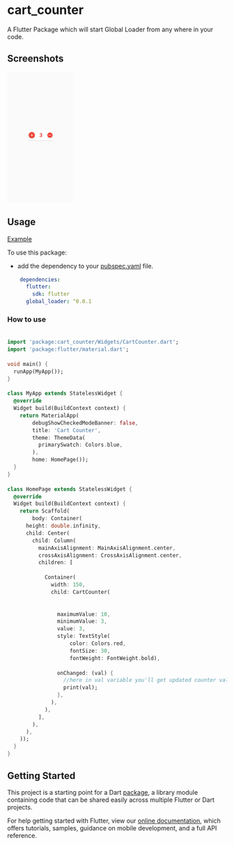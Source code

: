 # cart_counter

A Flutter Package which will start Global Loader from any where in your code.

## Screenshots

<img src="cart_counter.jpg" height="300em" />

## Usage
[Example](hhttps://github.com/chandan123-pradhan/Global-Loader/tree/main/example/global_loader)

To use this package:

* add the dependency to your [pubspec.yaml](https://github.com/chandan123-pradhan/Global-Loader/blob/main/example/global_loader/pubspec.yaml) file.

```yaml
    dependencies:
      flutter:
        sdk: flutter
      global_loader: ^0.0.1
```

### How to use

```dart
  
import 'package:cart_counter/Widgets/CartCounter.dart';
import 'package:flutter/material.dart';

void main() {
  runApp(MyApp());
}

class MyApp extends StatelessWidget {
  @override
  Widget build(BuildContext context) {
    return MaterialApp(
        debugShowCheckedModeBanner: false,
        title: 'Cart Counter',
        theme: ThemeData(
          primarySwatch: Colors.blue,
        ),
        home: HomePage());
  }
}

class HomePage extends StatelessWidget {
  @override
  Widget build(BuildContext context) {
    return Scaffold(
        body: Container(
      height: double.infinity,
      child: Center(
        child: Column(
          mainAxisAlignment: MainAxisAlignment.center,
          crossAxisAlignment: CrossAxisAlignment.center,
          children: [
           
            Container(
              width: 150,
              child: CartCounter(
                
               
                maximumValue: 10,
                minimumValue: 3,
                value: 3,
                style: TextStyle(
                    color: Colors.red,
                    fontSize: 30,
                    fontWeight: FontWeight.bold),
               
                onChanged: (val) {
                  //here in val variable you'll get updated counter value.
                  print(val);
                },
              ),
            ),
          ],
        ),
      ),
    ));
  }
}


```

## Getting Started


This project is a starting point for a Dart
[package](https://flutter.dev/developing-packages/),
a library module containing code that can be shared easily across
multiple Flutter or Dart projects.

For help getting started with Flutter, view our 
[online documentation](https://flutter.dev/docs), which offers tutorials, 
samples, guidance on mobile development, and a full API reference.